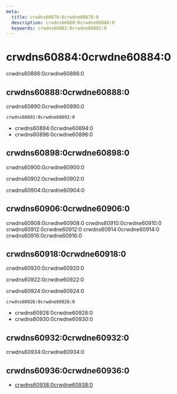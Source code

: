 ```yaml
---
meta:
  title: crwdns60878:0crwdne60878:0
  description: crwdns60880:0crwdne60880:0
  keywords: crwdns60882:0crwdne60882:0
---
```


# crwdns60884:0crwdne60884:0
crwdns60886:0crwdne60886:0

<entry-ad />

## crwdns60888:0crwdne60888:0
crwdns60890:0crwdne60890:0

`crwdns60892:0crwdne60892:0`
- crwdns60894:0crwdne60894:0
- crwdns60896:0crwdne60896:0


## crwdns60898:0crwdne60898:0
crwdns60900:0crwdne60900:0

  crwdns60902:0crwdne60902:0

  crwdns60904:0crwdne60904:0

## crwdns60906:0crwdne60906:0
crwdns60908:0crwdne60908:0
<alert type="success">crwdns60910:0crwdne60910:0</alert>
<alert type="info">crwdns60912:0crwdne60912:0</alert>
<alert type="warning">crwdns60914:0crwdne60914:0</alert>
<alert type="error">crwdns60916:0crwdne60916:0</alert>

## crwdns60918:0crwdne60918:0
crwdns60920:0crwdne60920:0

  crwdns60922:0crwdne60922:0

  crwdns60924:0crwdne60924:0

  `crwdns60926:0crwdne60926:0`
  - crwdns60928:0crwdne60928:0
  - crwdns60930:0crwdne60930:0

## crwdns60932:0crwdne60932:0
crwdns60934:0crwdne60934:0

## crwdns60936:0crwdne60936:0
  - [crwdns60938:0crwdne60938:0]()

<doc-footer />
